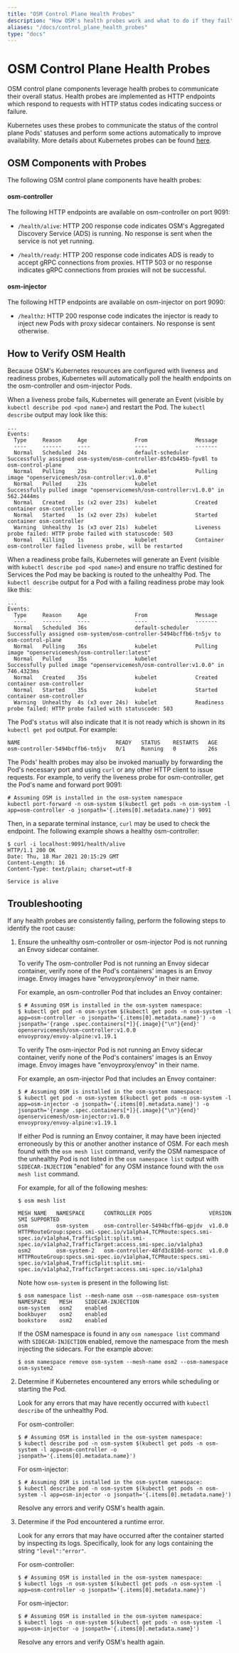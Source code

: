 ```yaml
---
title: "OSM Control Plane Health Probes"
description: "How OSM's health probes work and what to do if they fail"
aliases: "/docs/control_plane_health_probes"
type: "docs"
---
```


# OSM Control Plane Health Probes

OSM control plane components leverage health probes to communicate their overall status. Health probes are implemented as HTTP endpoints which respond to requests with HTTP status codes indicating success or failure.

Kubernetes uses these probes to communicate the status of the control plane Pods' statuses and perform some actions automatically to improve availability. More details about Kubernetes probes can be found [here](https://kubernetes.io/docs/tasks/configure-pod-container/configure-liveness-readiness-startup-probes/).

## OSM Components with Probes

The following OSM control plane components have health probes:

#### osm-controller

The following HTTP endpoints are available on osm-controller on port 9091:

- `/health/alive`: HTTP 200 response code indicates OSM's Aggregated Discovery Service (ADS) is running. No response is sent when the service is not yet running.

- `/health/ready`: HTTP 200 response code indicates ADS is ready to accept gRPC connections from proxies. HTTP 503 or no response indicates gRPC connections from proxies will not be successful.

#### osm-injector

The following HTTP endpoints are available on osm-injector on port 9090:

- `/healthz`: HTTP 200 response code indicates the injector is ready to inject new Pods with proxy sidecar containers. No response is sent otherwise.

## How to Verify OSM Health

Because OSM's Kubernetes resources are configured with liveness and readiness probes, Kubernetes will automatically poll the health endpoints on the osm-controller and osm-injector Pods.

When a liveness probe fails, Kubernetes will generate an Event (visible by `kubectl describe pod <pod name>`) and restart the Pod. The `kubectl describe` output may look like this:

```
...
Events:
  Type     Reason     Age               From               Message
  ----     ------     ----              ----               -------
  Normal   Scheduled  24s               default-scheduler  Successfully assigned osm-system/osm-controller-85fcb445b-fpv8l to osm-control-plane
  Normal   Pulling    23s               kubelet            Pulling image "openservicemesh/osm-controller:v1.0.0"
  Normal   Pulled     23s               kubelet            Successfully pulled image "openservicemesh/osm-controller:v1.0.0" in 562.2444ms
  Normal   Created    1s (x2 over 23s)  kubelet            Created container osm-controller
  Normal   Started    1s (x2 over 23s)  kubelet            Started container osm-controller
  Warning  Unhealthy  1s (x3 over 21s)  kubelet            Liveness probe failed: HTTP probe failed with statuscode: 503
  Normal   Killing    1s                kubelet            Container osm-controller failed liveness probe, will be restarted
```

When a readiness probe fails, Kubernetes will generate an Event (visible with `kubectl describe pod <pod name>`) and ensure no traffic destined for Services the Pod may be backing is routed to the unhealthy Pod. The `kubectl describe` output for a Pod with a failing readiness probe may look like this:

```
...
Events:
  Type     Reason     Age               From               Message
  ----     ------     ----              ----               -------
  Normal   Scheduled  36s               default-scheduler  Successfully assigned osm-system/osm-controller-5494bcffb6-tn5jv to osm-control-plane
  Normal   Pulling    36s               kubelet            Pulling image "openservicemesh/osm-controller:latest"
  Normal   Pulled     35s               kubelet            Successfully pulled image "openservicemesh/osm-controller:v1.0.0" in 746.4323ms
  Normal   Created    35s               kubelet            Created container osm-controller
  Normal   Started    35s               kubelet            Started container osm-controller
  Warning  Unhealthy  4s (x3 over 24s)  kubelet            Readiness probe failed: HTTP probe failed with statuscode: 503
```

The Pod's `status` will also indicate that it is not ready which is shown in its `kubectl get pod` output. For example:

```
NAME                              READY   STATUS    RESTARTS   AGE
osm-controller-5494bcffb6-tn5jv   0/1     Running   0          26s
```

The Pods' health probes may also be invoked manually by forwarding the Pod's necessary port and using `curl` or any other HTTP client to issue requests. For example, to verify the liveness probe for osm-controller, get the Pod's name and forward port 9091:

```
# Assuming OSM is installed in the osm-system namespace
kubectl port-forward -n osm-system $(kubectl get pods -n osm-system -l app=osm-controller -o jsonpath='{.items[0].metadata.name}') 9091
```

Then, in a separate terminal instance, `curl` may be used to check the endpoint. The following example shows a healthy osm-controller:

```console
$ curl -i localhost:9091/health/alive
HTTP/1.1 200 OK
Date: Thu, 18 Mar 2021 20:15:29 GMT
Content-Length: 16
Content-Type: text/plain; charset=utf-8

Service is alive
```

## Troubleshooting

If any health probes are consistently failing, perform the following steps to identify the root cause:

1. Ensure the unhealthy osm-controller or osm-injector Pod is not running an Envoy sidecar container.

    To verify The osm-controller Pod is not running an Envoy sidecar container, verify none of the Pod's containers' images is an Envoy image. Envoy images have "envoyproxy/envoy" in their name.

    For example, an osm-controller Pod that includes an Envoy container:
    ```console
    $ # Assuming OSM is installed in the osm-system namespace:
    $ kubectl get pod -n osm-system $(kubectl get pods -n osm-system -l app=osm-controller -o jsonpath='{.items[0].metadata.name}') -o jsonpath='{range .spec.containers[*]}{.image}{"\n"}{end}'
    openservicemesh/osm-controller:v1.0.0
    envoyproxy/envoy-alpine:v1.19.1
    ```

    To verify The osm-injector Pod is not running an Envoy sidecar container, verify none of the Pod's containers' images is an Envoy image. Envoy images have "envoyproxy/envoy" in their name.

    For example, an osm-injector Pod that includes an Envoy container:
    ```console
    $ # Assuming OSM is installed in the osm-system namespace:
    $ kubectl get pod -n osm-system $(kubectl get pods -n osm-system -l app=osm-injector -o jsonpath='{.items[0].metadata.name}') -o jsonpath='{range .spec.containers[*]}{.image}{"\n"}{end}'
    openservicemesh/osm-injector:v1.0.0
    envoyproxy/envoy-alpine:v1.19.1
    ```

    If either Pod is running an Envoy container, it may have been injected erroneously by this or another another instance of OSM. For each mesh found with the `osm mesh list` command, verify the OSM namespace of the unhealthy Pod is not listed in the `osm namespace list` output with `SIDECAR-INJECTION` "enabled" for any OSM instance found with the `osm mesh list` command.

    For example, for all of the following meshes:

    ```console
    $ osm mesh list

    MESH NAME   NAMESPACE      CONTROLLER PODS                  VERSION     SMI SUPPORTED
    osm         osm-system     osm-controller-5494bcffb6-qpjdv  v1.0.0      HTTPRouteGroup:specs.smi-spec.io/v1alpha4,TCPRoute:specs.smi-spec.io/v1alpha4,TrafficSplit:split.smi-spec.io/v1alpha2,TrafficTarget:access.smi-spec.io/v1alpha3
    osm2        osm-system-2   osm-controller-48fd3c810d-sornc  v1.0.0      HTTPRouteGroup:specs.smi-spec.io/v1alpha4,TCPRoute:specs.smi-spec.io/v1alpha4,TrafficSplit:split.smi-spec.io/v1alpha2,TrafficTarget:access.smi-spec.io/v1alpha3
    ```

    Note how `osm-system` is present in the following list:

    ```console
    $ osm namespace list --mesh-name osm --osm-namespace osm-system
    NAMESPACE    MESH    SIDECAR-INJECTION
    osm-system   osm2    enabled
    bookbuyer    osm2    enabled
    bookstore    osm2    enabled
    ```

    If the OSM namespace is found in any `osm namespace list` command with `SIDECAR-INJECTION` enabled, remove the namespace from the mesh injecting the sidecars. For the example above:

    ```console
    $ osm namespace remove osm-system --mesh-name osm2 --osm-namespace osm-system2
    ```

1. Determine if Kubernetes encountered any errors while scheduling or starting the Pod.

    Look for any errors that may have recently occurred with `kubectl describe` of the unhealthy Pod.

    For osm-controller:

    ```console
    $ # Assuming OSM is installed in the osm-system namespace:
    $ kubectl describe pod -n osm-system $(kubectl get pods -n osm-system -l app=osm-controller -o jsonpath='{.items[0].metadata.name}')
    ```

    For osm-injector:

    ```console
    $ # Assuming OSM is installed in the osm-system namespace:
    $ kubectl describe pod -n osm-system $(kubectl get pods -n osm-system -l app=osm-injector -o jsonpath='{.items[0].metadata.name}')
    ```

    Resolve any errors and verify OSM's health again.

1. Determine if the Pod encountered a runtime error.

    Look for any errors that may have occurred after the container started by inspecting its logs. Specifically, look for any logs containing the string `"level":"error"`.

    For osm-controller:

    ```console
    $ # Assuming OSM is installed in the osm-system namespace:
    $ kubectl logs -n osm-system $(kubectl get pods -n osm-system -l app=osm-controller -o jsonpath='{.items[0].metadata.name}')
    ```

    For osm-injector:

    ```console
    $ # Assuming OSM is installed in the osm-system namespace:
    $ kubectl logs -n osm-system $(kubectl get pods -n osm-system -l app=osm-injector -o jsonpath='{.items[0].metadata.name}')
    ```

    Resolve any errors and verify OSM's health again.

